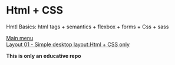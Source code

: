 # Html + CSS

Hmtl Basics: html tags + semantics + flexbox + forms + Css + sass

<a href="https://mripz.github.io/web-layout/" target="_blank">Main menu</a>  
<a href="https://mripz.github.io/web-layout/layout01/" target="_blank">Layout 01 - Simple desktop layout:Html + CSS only</a>


**This is only an educative repo**